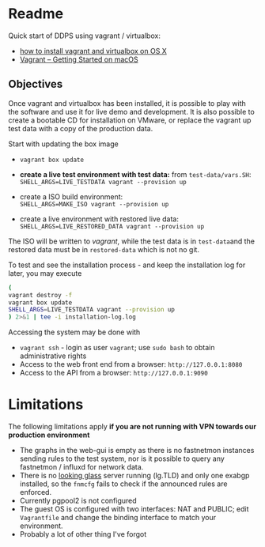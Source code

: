 
# Readme

Quick start of DDPS using vagrant / virtualbox:

  - [how to install vagrant and virtualbox on OS X](https://gist.github.com/rrgrs/9258511)
  - [Vagrant – Getting Started on macOS](https://coolestguidesontheplanet.com/vagrant-getting-started-on-macos/)

## Objectives

Once vagrant and virtualbox has been installed, it is possible to play with the
software and use it for live demo and development. It is also possible to
create a bootable CD for installation on VMware, or replace the vagrant up test
data with a copy of the production data.

Start with updating the box image

  - `vagrant box update`         

  - **create a live test environment with test data:** from `test-data/vars.SH`:          
    `SHELL_ARGS=LIVE_TESTDATA vagrant --provision up`
  - create a ISO build environment:           
    `SHELL_ARGS=MAKE_ISO vagrant --provision up`
  - create a live environment with restored live data:           
    `SHELL_ARGS=LIVE_RESTORED_DATA vagrant --provision up`

The ISO will be written to _vagrant_, while the test data is in `test-data`and
the restored data must be in `restored-data` which is not no git.

To test and see the installation process - and keep the installation log for
later, you may execute

````````bash
(
vagrant destroy -f
vagrant box update
SHELL_ARGS=LIVE_TESTDATA vagrant --provision up
) 2>&1 | tee -i installation-log.log
````````

Accessing the system may be done with

  - `vagrant ssh` - login as user `vagrant`; use `sudo bash` to obtain administrative rights 
  - Access to the web front end from a browser: `http://127.0.0.1:8080`
  - Access to the API from a browser: `http://127.0.0.1:9090`

# Limitations

The following limitations apply
**if you are not running with VPN towards our production environment**

  - The graphs in the web-gui is empty as there is no fastnetmon instances
    sending rules to the test system, nor is it possible to
    query any fastnetmon / influxd for network data.
  - There is no
    [looking glass](https://www.noction.com/blog/bgp-looking-glass-servers)
    server running (lg.TLD) and only one exabgp installed, so the `fnmcfg`
    fails to check if the announced rules are enforced.
  - Currently pgpool2 is not configured
  - The guest OS is configured with two interfaces: NAT and PUBLIC; edit `Vagrantfile`
    and change the binding interface to match your environment.
  - Probably a lot of other thing I've forgot

